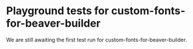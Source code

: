 # Playground tests for custom-fonts-for-beaver-builder
We are still awaiting the first test run for custom-fonts-for-beaver-builder.
